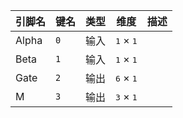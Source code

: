 <!--
DO NOT EDIT THIS FILE DIRECTLY.
This file is generated by tools/comp-docs.js.
All changes will be overwritten by regeneration.
-->

<slot class="model-pins">

| 引脚名 | 键名 | 类型 | 维度 | 描述 |
|:------ |:---- |:----:|:----:|:---- |
| Alpha | `0` | 输入 | <samp>1</samp> × <samp>1</samp> |  |
| Beta | `1` | 输入 | <samp>1</samp> × <samp>1</samp> |  |
| Gate | `2` | 输出 | <samp>6</samp> × <samp>1</samp> |  |
| M | `3` | 输出 | <samp>3</samp> × <samp>1</samp> |  |

</slot>
